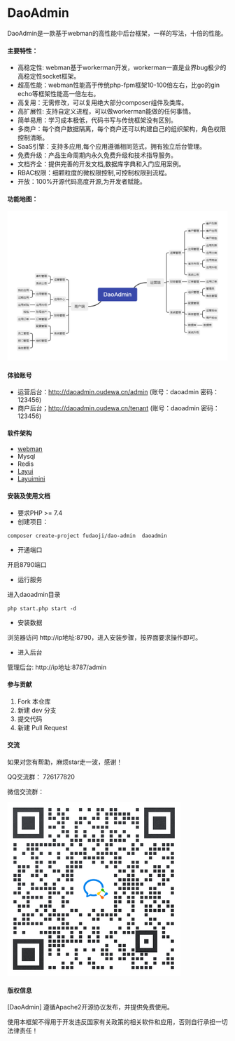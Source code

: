 # DaoAdmin

DaoAdmin是一款基于webman的高性能中后台框架，一样的写法，十倍的性能。


#### 主要特性：
- 高稳定性: webman基于workerman开发，workerman一直是业界bug极少的高稳定性socket框架。
- 超高性能：webman性能高于传统php-fpm框架10-100倍左右，比go的gin echo等框架性能高一倍左右。
- 高复用：无需修改，可以复用绝大部分composer组件及类库。
- 高扩展性: 支持自定义进程，可以做workerman能做的任何事情。
- 简单易用：学习成本极低，代码书写与传统框架没有区别。
- 多商户：每个商户数据隔离，每个商户还可以构建自己的组织架构，角色权限控制清晰。
- SaaS引擎：支持多应用,每个应用遵循相同范式，拥有独立后台管理。
- 免费升级：产品生命周期内永久免费升级和技术指导服务。
- 文档齐全：提供完善的开发文档,数据库字典和入门应用案例。
- RBAC权限：细颗粒度的微权限控制,可控制权限到流程。
- 开放：100%开源代码高度开源,为开发者赋能。


#### 功能地图：  

![功能地图](DaoAdmin.png)

#### 体验账号
- 运营后台：http://daoadmin.oudewa.cn/admin  (账号：daoadmin  密码：123456)
- 商户后台；http://daoadmin.oudewa.cn/tenant  (账号：daoadmin  密码：123456)

#### 软件架构
- [webman](https://www.workerman.net/doc/webman)
- Mysql
- Redis
- [Layui](https://www.layui.com/) 
- [Layuimini](http://layuimini.99php.cn/)

#### 安装及使用文档
- 要求PHP >= 7.4
- 创建项目：
~~~shell script
composer create-project fudaoji/dao-admin  daoadmin
~~~
- 开通端口

开启8790端口

- 运行服务

进入daoadmin目录
~~~shell script
php start.php start -d
~~~

- 安装数据

浏览器访问 http://ip地址:8790，进入安装步骤，按界面要求操作即可。

- 进入后台

管理后台: http://ip地址:8787/admin  

#### 参与贡献

1.  Fork 本仓库
2.  新建 dev 分支
3.  提交代码
4.  新建 Pull Request

#### 交流
如果对您有帮助，麻烦star走一波，感谢！

QQ交流群：
726177820

微信交流群：

![微信群](wx_group.png)

#### 版权信息
[DaoAdmin] 遵循Apache2开源协议发布，并提供免费使用。

使用本框架不得用于开发违反国家有关政策的相关软件和应用，否则自行承担一切法律责任！